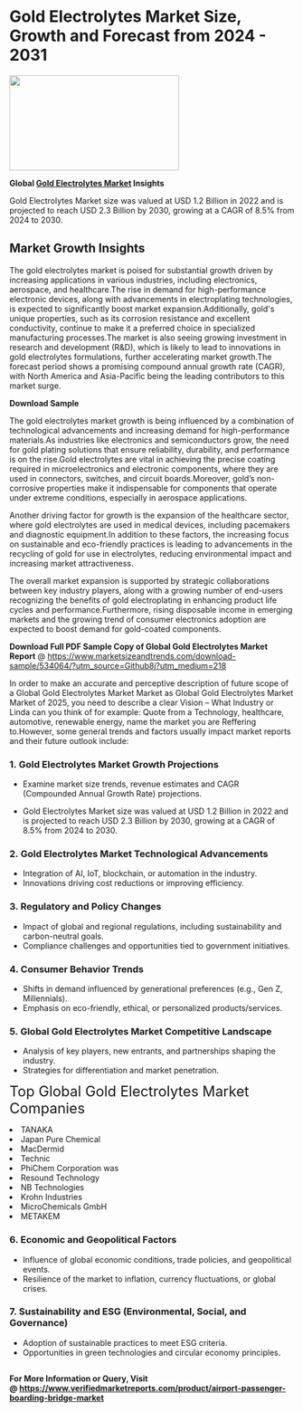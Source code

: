 <H1>Gold Electrolytes Market Size, Growth and Forecast from 2024 - 2031</H1><img class="aligncenter size-medium wp-image-584254" src="https://thirdeyenews.in/wp-content/uploads/2024/09/Global-Market-Research-300x168.jpeg" alt="" width="300" height="168" /><p><strong>Global&nbsp;<a href="https://www.marketsizeandtrends.com/download-sample/534064/?utm_source=Github8j?utm_medium=218">Gold Electrolytes Market</a> Insights</strong></p><p>Gold Electrolytes Market size was valued at USD 1.2 Billion in 2022 and is projected to reach USD 2.3 Billion by 2030, growing at a CAGR of 8.5% from 2024 to 2030.</p><p><h2>Market Growth Insights</h2> <p>The gold electrolytes market is poised for substantial growth driven by increasing applications in various industries, including electronics, aerospace, and healthcare.The rise in demand for high-performance electronic devices, along with advancements in electroplating technologies, is expected to significantly boost market expansion.Additionally, gold's unique properties, such as its corrosion resistance and excellent conductivity, continue to make it a preferred choice in specialized manufacturing processes.The market is also seeing growing investment in research and development (R&D), which is likely to lead to innovations in gold electrolytes formulations, further accelerating market growth.The forecast period shows a promising compound annual growth rate (CAGR), with North America and Asia-Pacific being the leading contributors to this market surge.</p> <p><strong>Download Sample</strong></p> <p>The gold electrolytes market growth is being influenced by a combination of technological advancements and increasing demand for high-performance materials.As industries like electronics and semiconductors grow, the need for gold plating solutions that ensure reliability, durability, and performance is on the rise.Gold electrolytes are vital in achieving the precise coating required in microelectronics and electronic components, where they are used in connectors, switches, and circuit boards.Moreover, gold’s non-corrosive properties make it indispensable for components that operate under extreme conditions, especially in aerospace applications.</p> <p>Another driving factor for growth is the expansion of the healthcare sector, where gold electrolytes are used in medical devices, including pacemakers and diagnostic equipment.In addition to these factors, the increasing focus on sustainable and eco-friendly practices is leading to advancements in the recycling of gold for use in electrolytes, reducing environmental impact and increasing market attractiveness.</p> <p>The overall market expansion is supported by strategic collaborations between key industry players, along with a growing number of end-users recognizing the benefits of gold electroplating in enhancing product life cycles and performance.Furthermore, rising disposable income in emerging markets and the growing trend of consumer electronics adoption are expected to boost demand for gold-coated components.</p> <p><span class=""><strong>Download Full PDF Sample Copy of Global Gold Electrolytes Market Report</strong> @ <a href="https://www.marketsizeandtrends.com/download-sample/534064/?utm_source=Github8j?utm_medium=218" target="_blank">https://www.marketsizeandtrends.com/download-sample/534064/?utm_source=Github8j?utm_medium=218</a></span></p><p>In order to make an accurate and perceptive description of future scope of a Global&nbsp;Gold Electrolytes Market Market as Global&nbsp;Gold Electrolytes Market Market of 2025, you need to describe a clear Vision &ndash; What Industry or Linda can you think of for example: Quote from a Technology, healthcare, automotive, renewable energy, name the market you are Reffering to.However, some general trends and factors usually impact market reports and their future outlook include:</p><h3>1.&nbsp;<strong>Gold Electrolytes Market Growth Projections</strong></h3><ul><li>Examine market size trends, revenue estimates and CAGR (Compounded Annual Growth Rate) projections.</li><li><p>Gold Electrolytes Market size was valued at USD 1.2 Billion in 2022 and is projected to reach USD 2.3 Billion by 2030, growing at a CAGR of 8.5% from 2024 to 2030.</p></li></ul><h3>2.&nbsp;<strong>Gold Electrolytes Market Technological Advancements</strong></h3><ul><li>Integration of AI, IoT, blockchain, or automation in the industry.</li><li>Innovations driving cost reductions or improving efficiency.</li></ul><h3>3.&nbsp;<strong>Regulatory and Policy Changes</strong></h3><ul><li>Impact of global and regional regulations, including sustainability and carbon-neutral goals.</li><li>Compliance challenges and opportunities tied to government initiatives.</li></ul><h3>4.&nbsp;<strong>Consumer Behavior Trends</strong></h3><ul><li>Shifts in demand influenced by generational preferences (e.g., Gen Z, Millennials).</li><li>Emphasis on eco-friendly, ethical, or personalized products/services.</li></ul><h3>5.&nbsp;<strong>Global Gold Electrolytes Market Competitive Landscape</strong></h3><ul><li>Analysis of key players, new entrants, and partnerships shaping the industry.</li><li>Strategies for differentiation and market penetration.</li></ul><p data-pm-slice="1 1 []"><span style="color: inherit; font-family: inherit; font-size: 25px;">Top Global Gold Electrolytes Market Companies</span></p><div class="" data-test-id=""><p><li>TANAKA</li><li> Japan Pure Chemical</li><li> MacDermid</li><li> Technic</li><li> PhiChem Corporation was</li><li> Resound Technology</li><li> NB Technologies</li><li> Krohn Industries</li><li> MicroChemicals GmbH</li><li> METAKEM</li></p></div><h3>6.&nbsp;<strong>Economic and Geopolitical Factors</strong></h3><ul><li>Influence of global economic conditions, trade policies, and geopolitical events.</li><li>Resilience of the market to inflation, currency fluctuations, or global crises.</li></ul><h3>7.&nbsp;<strong>Sustainability and ESG (Environmental, Social, and Governance)</strong></h3><ul><li>Adoption of sustainable practices to meet ESG criteria.</li><li>Opportunities in green technologies and circular economy principles.</li></ul><h2><strong style="font-size: 14px;">For More Information or Query, Visit @&nbsp;</strong><a style="background-color: #ffffff; font-size: 14px;" href="https://www.marketsizeandtrends.com/report/gold-electrolytes-market/" target="_blank">https://www.verifiedmarketreports.com/product/airport-passenger-boarding-bridge-market</a></h2>